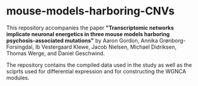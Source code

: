 # mouse-models-harboring-CNVs
This repository accompanies the paper **"Transcriptomic networks implicate neuronal energetics in three mouse models harboring psychosis-associated mutations"** by Aaron Gordon, Annika Grønborg-Forsingdal, Ib Vestergaard Klewe, Jacob Nielsen, Michael Didriksen, Thomas Werge, and Daniel Geschwind. 

The repository contains the compiled data used in the study as well as the sciprts used for differential expression and for constructing the WGNCA modules. 
